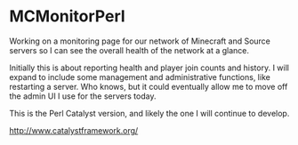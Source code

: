 # MCMonitorPerl

Working on a monitoring page for our network of Minecraft and Source servers so I can see the overall health of the network at a glance.

Initially this is about reporting health and player join counts and history.
I will expand to include some management and administrative functions, like restarting a server.
Who knows, but it could eventually allow me to move off the admin UI I use for the servers today.

This is the Perl Catalyst version, and likely the one I will continue to develop.

http://www.catalystframework.org/
